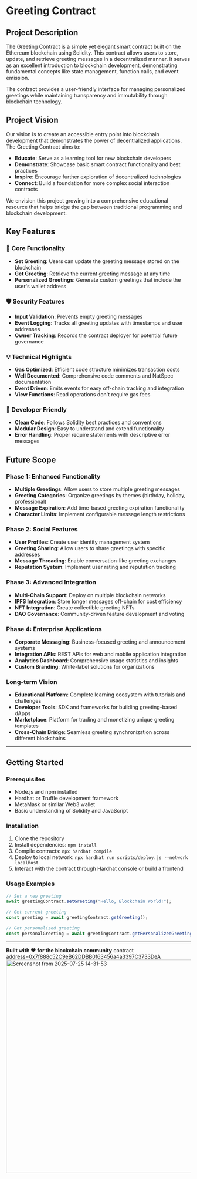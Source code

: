 # Greeting Contract

## Project Description

The Greeting Contract is a simple yet elegant smart contract built on the Ethereum blockchain using Solidity. This contract allows users to store, update, and retrieve greeting messages in a decentralized manner. It serves as an excellent introduction to blockchain development, demonstrating fundamental concepts like state management, function calls, and event emission.

The contract provides a user-friendly interface for managing personalized greetings while maintaining transparency and immutability through blockchain technology.

## Project Vision

Our vision is to create an accessible entry point into blockchain development that demonstrates the power of decentralized applications. The Greeting Contract aims to:

- **Educate**: Serve as a learning tool for new blockchain developers
- **Demonstrate**: Showcase basic smart contract functionality and best practices
- **Inspire**: Encourage further exploration of decentralized technologies
- **Connect**: Build a foundation for more complex social interaction contracts

We envision this project growing into a comprehensive educational resource that helps bridge the gap between traditional programming and blockchain development.

## Key Features

### 🎯 Core Functionality
- **Set Greeting**: Users can update the greeting message stored on the blockchain
- **Get Greeting**: Retrieve the current greeting message at any time
- **Personalized Greetings**: Generate custom greetings that include the user's wallet address

### 🛡️ Security Features
- **Input Validation**: Prevents empty greeting messages
- **Event Logging**: Tracks all greeting updates with timestamps and user addresses
- **Owner Tracking**: Records the contract deployer for potential future governance

### 💡 Technical Highlights
- **Gas Optimized**: Efficient code structure minimizes transaction costs
- **Well Documented**: Comprehensive code comments and NatSpec documentation
- **Event Driven**: Emits events for easy off-chain tracking and integration
- **View Functions**: Read operations don't require gas fees

### 🔧 Developer Friendly
- **Clean Code**: Follows Solidity best practices and conventions
- **Modular Design**: Easy to understand and extend functionality
- **Error Handling**: Proper require statements with descriptive error messages

## Future Scope

### Phase 1: Enhanced Functionality
- **Multiple Greetings**: Allow users to store multiple greeting messages
- **Greeting Categories**: Organize greetings by themes (birthday, holiday, professional)
- **Message Expiration**: Add time-based greeting expiration functionality
- **Character Limits**: Implement configurable message length restrictions

### Phase 2: Social Features
- **User Profiles**: Create user identity management system
- **Greeting Sharing**: Allow users to share greetings with specific addresses
- **Message Threading**: Enable conversation-like greeting exchanges
- **Reputation System**: Implement user rating and reputation tracking

### Phase 3: Advanced Integration
- **Multi-Chain Support**: Deploy on multiple blockchain networks
- **IPFS Integration**: Store longer messages off-chain for cost efficiency
- **NFT Integration**: Create collectible greeting NFTs
- **DAO Governance**: Community-driven feature development and voting

### Phase 4: Enterprise Applications
- **Corporate Messaging**: Business-focused greeting and announcement systems
- **Integration APIs**: REST APIs for web and mobile application integration
- **Analytics Dashboard**: Comprehensive usage statistics and insights
- **Custom Branding**: White-label solutions for organizations

### Long-term Vision
- **Educational Platform**: Complete learning ecosystem with tutorials and challenges
- **Developer Tools**: SDK and frameworks for building greeting-based dApps
- **Marketplace**: Platform for trading and monetizing unique greeting templates
- **Cross-Chain Bridge**: Seamless greeting synchronization across different blockchains

---

## Getting Started

### Prerequisites
- Node.js and npm installed
- Hardhat or Truffle development framework
- MetaMask or similar Web3 wallet
- Basic understanding of Solidity and JavaScript

### Installation
1. Clone the repository
2. Install dependencies: `npm install`
3. Compile contracts: `npx hardhat compile`
4. Deploy to local network: `npx hardhat run scripts/deploy.js --network localhost`
5. Interact with the contract through Hardhat console or build a frontend

### Usage Examples
```javascript
// Set a new greeting
await greetingContract.setGreeting("Hello, Blockchain World!");

// Get current greeting
const greeting = await greetingContract.getGreeting();

// Get personalized greeting
const personalGreeting = await greetingContract.getPersonalizedGreeting();
```

---

**Built with ❤️ for the blockchain community**
contract address=0x7f888c52C9eB62DDBB0f63456a4a3397C3733DeA
<img width="1360" height="581" alt="Screenshot from 2025-07-25 14-31-53" src="https://github.com/user-attachments/assets/b6f69ae7-5b51-47c1-b1e0-21128f755e8e" />
